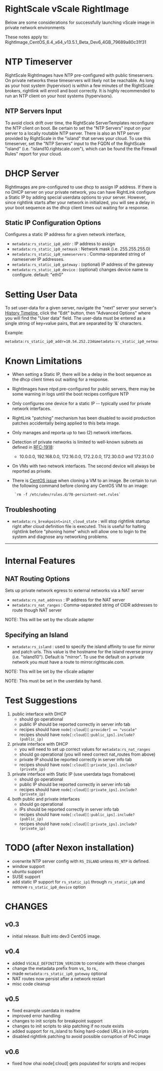 RightScale vScale RightImage
============================

Below are some considerations for successfully launching vScale image in private network environments

These notes apply to: RightImage_CentOS_6.4_x64_v13.5.1_Beta_Dev6_4GB_79689a80c31f31

NTP Timeserver
==============

RightScale RightImages have NTP pre-configured with public timeservers. On private networks these timeservers will likely not be reachable. As long as your host system (hypervisor) is within a few minutes of the RightScale brokers, rightlink will enroll and boot correctly.  It is highly recommended to run an NTP client on your host systems (hypervisors).

NTP Servers Input
-----------------
To avoid clock drift over time, the RightScale ServerTemplates reconfigure the NTP client on boot. Be certain to set the "NTP Servers" input on your server to a locally routable NTP server.  There is also an NTP server provided by RightScale in the "island" that serves your cloud.  To use this timeserver, set the "NTP Servers" input to the FQDN of the RightScale "island" (i.e. "island10.rightscale.com"), which can be found the the Firewall Rules" report for your cloud.

DHCP Server
===========

RightImages are pre-configured to use dhcp to assign IP address.  If there is no DHCP server on your private network, you can have RightLink configure a Static IP by adding special userdata options to your server.  However, since rightlink starts after your network in initialized, you will see a delay in your boot sequence as the dhcp client times out waiting for a response.

Static IP Configuration Options
-------------------------------

Configures a static IP address for a given network interface,

 * `metadata:rs_static_ip0_addr` : IP address to assign
 * `metadata:rs_static_ip0_netmask` : Network mask (i.e. 255.255.255.0)
 * `metadata:rs_static_ip0_nameservers` : Comma-separated string of nameserver IP addresses.
 * `metadata:rs_static_ip0_gateway` : (optional) IP address of the gateway
 * `metadata:rs_static_ip0_device` : (optional) changes device name to configure. default: "eth0"

Setting User Data
=================
To set user-data for a given server, navigate the "next" server your server's [History Timeline](http://support.rightscale.com/12-Guides/Lifecycle_Management/05_-_Server_Management/Server_History_Timeline), click the "Edit" button, then "Advanced Options" where you will find the "User data" field.  The user-data must be entered as a single string of key=value pairs, that are separated by '&' characters.

Example:

	metadata:rs_static_ip0_addr=10.54.252.234&metadata:rs_static_ip0_netmask=255.255.255.224&metadata:rs_static_ip0_gateway=10.54.252.225&metadata:rs_static_ip0_nameservers=8.8.8.8,8.8.4.4


Known Limitations
=================
 * When setting a Static IP, there will be a delay in the boot sequence as the dhcp client times out waiting for a response.
 * RightImages have ntpd pre-configured for public servers, there may be some warning in logs until the boot recipes configure NTP
 * Only configures one device for a static IP -- typically used for private network interfaces.
 * RightLink "patching" mechanism has been disabled to avoid production patches accidentally being applied to this beta image.
 * Only manages and reporta up to two (2) network interfaces.
 * Detection of private networks is limited to well-known subnets as defined in [RFC-1918](https://tools.ietf.org/html/rfc1918):
   * 10.0.0.0, 192.168.0.0, 172.16.0.0, 172.2.0.0, 172.30.0.0 and 172.31.0.0
 * On VMs with two network interfaces. The second device will always be reported as private.
 * There is [CentOS issue](http://www.cyberciti.biz/tips/vmware-linux-lost-eth0-after-cloning-image.html) when cloning a VM to an image. Be certain to run the following command before cloning any CentOS VM to an image:

		`rm -f /etc/udev/rules.d/70-persistent-net.rules`

Troubleshooting
---------------
 * `metadata:rs_breakpoint=init_cloud_state` : will stop rightlink startup right after cloud definition file is executed.  This is useful for halting rightlink before "phoning home" which will allow one to login to the system and diagnose any networking problems.


----

Internal Features
=================

NAT Routing Options
-------------------

Sets up private network egress to external networks via a NAT server

 * `metadata:rs_nat_address` : IP address for the NAT server
 * `metadata:rs_nat_ranges`  : Comma-separated string of CIDR addresses to route though NAT server

NOTE: This will be set by the vScale adapter

Specifying an Island
--------------------

 * `metadata:rs_island` : used to specify the island affinity to use for mirror and patch urls. This value is the hostname for the island reverse proxy (i.e. "island10").  Default is "mirror".  To use the default on a private network you must have a route to mirror.rightscale.com.

NOTE: This will be set by the vScale adapter



NOTE: This must be set in the userdata by hand.

Test Suggestions
================

 1. public interface with DHCP
	* should go operational
	* public IP should be reported correctly in server info tab
	* recipes should have `node[:cloud][:provider] == "vscale"`
	* recipes should have `node[:cloud][:public_ips].include?(public_ip)`
 2. private interface with DHCP
     * you will need to set up correct values for `metadata:rs_nat_ranges`
	 * should go operational (you will need correct nat_routes from above)
	 * private IP should be reported correctly in server info tab
     * recipes should have `node[:cloud][:private_ips].include?(private_ip)`
 3. private interface with Static IP (use userdata tags fromabove)
	 * should go operational
	 * public IP should be reported correctly in server info tab
     * recipes should have `node[:cloud][:private_ips].include?(private_ip)`
 4. both public and private interfaces
	 * should go operational
	 * IPs should be reported correctly in server info tab
	 * recipes should have `node[:cloud][:public_ips].include?(public_ip)`
     * recipes should have `node[:cloud][:private_ips].include?(private_ip)`


TODO (after Nexon installation)
====
 * overwrite NTP server config with `RS_ISLAND` unless `RS_NTP` is defined.
 * window support
 * ubuntu support
 * SUSE support
 * add static IP support for `rs_static_ip1` through `rs_static_ipN` and remove `rs_static_ip0_device` option

CHANGES
=======

v0.3
----
 * initial release. Built into dev3 CentOS image.

v0.4
----
 * added `VSCALE_DEFINITION_VERSION` to correlate with these changes
 * change the metadata prefix from vs_ to rs_
 * made `metadata:rs_static_ip0_gateway` optional
 * NAT routes now persist after a network restart
 * misc code cleanup

v0.5
----
 * fixed example userdata in readme
 * improved error handling
 * changes to init scripts for breakpoint support
 * changes to init scripts to skip patching if no route exists
 * added support for rs_island to fixing hard-coded URLs in init-scripts
 * disabled rightlink patching to avoid possible corruption of PoC image

v0.6
----
 * fixed how ohai node[:cloud] gets populated for scripts and recipes

